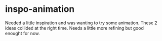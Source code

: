 # inspo-animation
Needed a little inspiration and was wanting to try some animation.
These 2 ideas collided at the right time.
Needs a little more refining but good enought for now.
